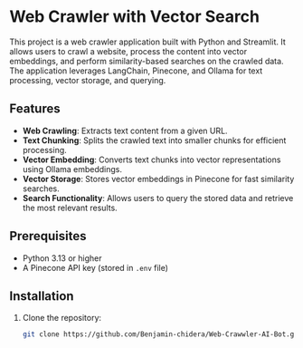 # Web Crawler with Vector Search

This project is a web crawler application built with Python and Streamlit. It allows users to crawl a website, process the content into vector embeddings, and perform similarity-based searches on the crawled data. The application leverages LangChain, Pinecone, and Ollama for text processing, vector storage, and querying.

## Features

- **Web Crawling**: Extracts text content from a given URL.
- **Text Chunking**: Splits the crawled text into smaller chunks for efficient processing.
- **Vector Embedding**: Converts text chunks into vector representations using Ollama embeddings.
- **Vector Storage**: Stores vector embeddings in Pinecone for fast similarity searches.
- **Search Functionality**: Allows users to query the stored data and retrieve the most relevant results.

## Prerequisites

- Python 3.13 or higher
- A Pinecone API key (stored in `.env` file)

## Installation

1. Clone the repository:

   ```bash
   git clone https://github.com/Benjamin-chidera/Web-Crawwler-AI-Bot.git
   ```
